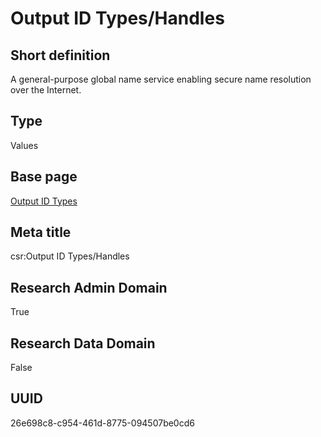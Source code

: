 # Output ID Types/Handles
## Short definition
A general-purpose global name service enabling secure name resolution over the Internet.
## Type
Values
## Base page
[Output ID Types](../../Picklists/Output%20ID%20Types.md)
## Meta title
csr:Output ID Types/Handles
## Research Admin Domain
True
## Research Data Domain
False
## UUID
26e698c8-c954-461d-8775-094507be0cd6
